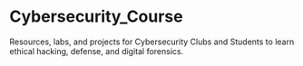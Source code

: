 # Cybersecurity_Course
Resources, labs, and projects for Cybersecurity Clubs and Students to learn ethical hacking, defense, and digital forensics.

